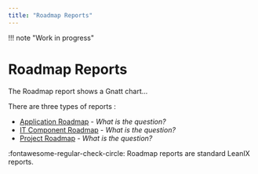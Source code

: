 ```yaml
---
title: "Roadmap Reports"
---
```


!!! note "Work in progress"

# Roadmap Reports

The Roadmap report shows a Gnatt chart...

There are three types of reports :

- [Application Roadmap](application-roadmap-reports.md) - *What is the question?*
- [IT Component Roadmap](it-component-roadmap-reports.md) - *What is the question?*
- [Project Roadmap](project-roadmap-reports.md) - *What is the question?*

:fontawesome-regular-check-circle: Roadmap reports are standard LeanIX reports.
